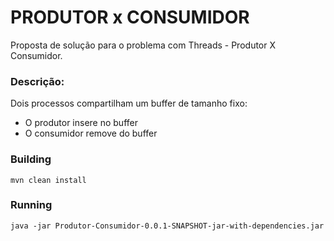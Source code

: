 # PRODUTOR x CONSUMIDOR

Proposta de solução para o problema com Threads - Produtor X Consumidor.

### Descrição:
Dois processos compartilham um buffer de tamanho fixo:
- O produtor insere no buffer
- O consumidor remove do buffer


### Building
```shell
mvn clean install
```

### Running
```shell
java -jar Produtor-Consumidor-0.0.1-SNAPSHOT-jar-with-dependencies.jar
```